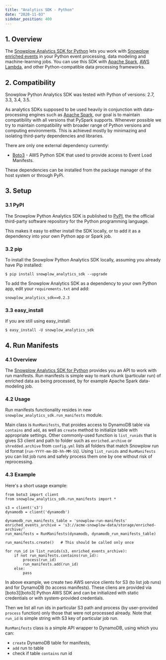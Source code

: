 ```yaml
---
title: "Analytics SDK - Python"
date: "2020-11-03"
sidebar_position: 400
---
```


## 1\. Overview

The [Snowplow Analytics SDK for Python](https://github.com/snowplow/snowplow-python-analytics-sdk) lets you work with [Snowplow enriched events](/docs/understanding-your-pipeline/canonical-event/) in your Python event processing, data modeling and machine-learning jobs. You can use this SDK with [Apache Spark](http://spark.apache.org/), [AWS Lambda](https://aws.amazon.com/lambda/), and other Python-compatible data processing frameworks.

## 2\. Compatibility

Snowplow Python Analytics SDK was tested with Python of versions: 2.7, 3.3, 3.4, 3.5.

As analytics SDKs supposed to be used heavily in conjunction with data-processing engines such as [Apache Spark](http://spark.apache.org/), our goal is to maintain compatibility with all versions that PySpark supports. Whenever possible we try to maintain compatibility with broader range of Python versions and computing environments. This is achieved mostly by minimazing and isolating third-party dependencies and libraries.

There are only one external dependency currently:

- [Boto3](https://aws.amazon.com/sdk-for-python/) - AWS Python SDK that used to provide access to Event Load Manifests.

These dependencies can be installed from the package manager of the host system or through PyPi.

## 3\. Setup

### [](https://github.com/snowplow/snowplow/wiki/Python-Analytics-SDK-setup#31-pypi)3.1 PyPI

The Snowplow Python Analytics SDK is published to [PyPI](https://pypi.python.org/), the the official third-party software repository for the Python programming language.

This makes it easy to either install the SDK locally, or to add it as a dependency into your own Python app or Spark job.

### [](https://github.com/snowplow/snowplow/wiki/Python-Analytics-SDK-setup#32-pip)3.2 pip

To install the Snowplow Python Analytics SDK locally, assuming you already have Pip installed:

```
$ pip install snowplow_analytics_sdk --upgrade
```

To add the Snowplow Analytics SDK as a dependency to your own Python app, edit your `requirements.txt` and add:

```
snowplow_analytics_sdk==0.2.3
```

### 3.3 easy\_install

If you are still using easy\_install:

```
$ easy_install -U snowplow_analytics_sdk
```

## 4\. Run Manifests

### 4.1 Overview

The [Snowplow Analytics SDK for Python](https://github.com/snowplow/snowplow-python-analytics-sdk) provides you an API to work with run manifests. Run manifests is simple way to mark chunk (particular run) of enriched data as being processed, by for example Apache Spark data-modeling job.

### 4.2 Usage

Run manifests functionality resides in new `snowplow_analytics_sdk.run_manifests` module.

Main class is `RunManifests`, that proides access to DynamoDB table via `contains` and `add`, as well as `create` method to initialize table with appropriate settings. Other commonly-used function is `list_runids` that is gives S3 client and path to folder such as `enriched.archive` or `shredded.archive` from `config.yml` lists all folders that match Snowplow run id format (`run-YYYY-mm-DD-hh-MM-SS`). Using `list_runids` and `RunManifests` you can list job runs and safely process them one by one without risk of reprocessing.

### 4.3 Example

Here's a short usage example:

```
from boto3 import client
from snowplow_analytics_sdk.run_manifests import *

s3 = client('s3')
dynamodb = client('dynamodb')

dynamodb_run_manifests_table = 'snowplow-run-manifests'
enriched_events_archive = 's3://acme-snowplow-data/storage/enriched-archive/'
run_manifests = RunManifests(dynamodb, dynamodb_run_manifests_table)

run_manifests.create()   # This should be called only once

for run_id in list_runids(s3, enriched_events_archive):
    if not run_manifests.contains(run_id):
        process(run_id)
        run_manifests.add(run_id)
    else:
        pass
```

In above example, we create two AWS service clients for S3 (to list job runs) and for DynamoDB (to access manifests). These cliens are provided via \[boto3\]\[boto3\] Python AWS SDK and can be initialized with static credentials or with system-provided credentials.

Then we list all run ids in particular S3 path and process (by user-provided `process` function) only those that were not processed already. Note that `run_id` is simple string with S3 key of particular job run.

`RunManifests` class is a simple API wrapper to DynamoDB, using which you can:

- `create` DynamoDB table for manifests,
- `add` run to table
- check if table `contains` run id
